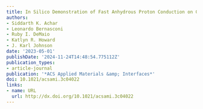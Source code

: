 ```yaml
---
title: In Silico Demonstration of Fast Anhydrous Proton Conduction on Graphanol
authors:
- Siddarth K. Achar
- Leonardo Bernasconi
- Ruby I. DeMaio
- Katlyn R. Howard
- J. Karl Johnson
date: '2023-05-01'
publishDate: '2024-11-24T14:48:54.775112Z'
publication_types:
- article-journal
publication: '*ACS Applied Materials &amp; Interfaces*'
doi: 10.1021/acsami.3c04022
links:
- name: URL
  url: http://dx.doi.org/10.1021/acsami.3c04022
---
```

